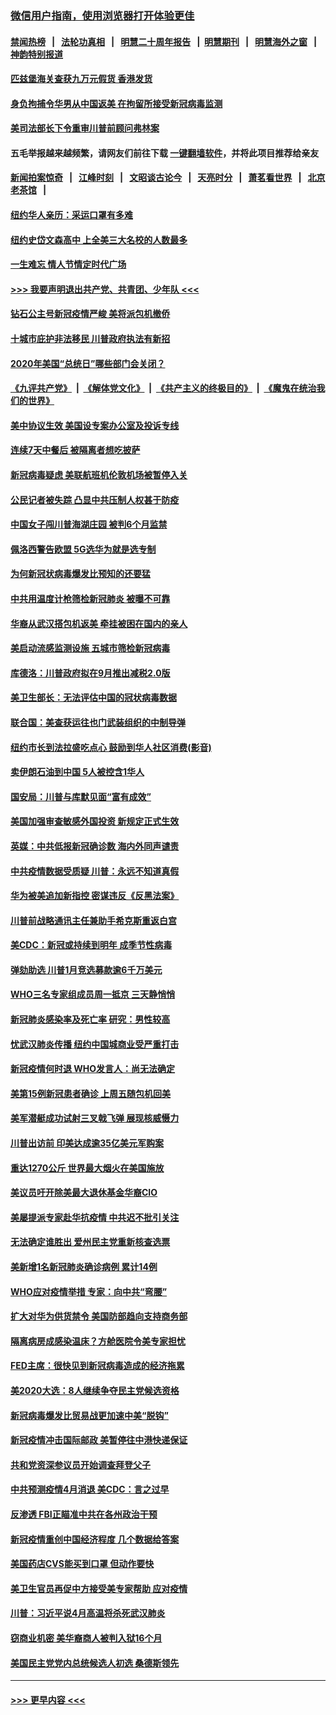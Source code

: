 ### [微信用户指南，使用浏览器打开体验更佳](https://github.com/gfw-breaker/banned-news1/blob/master/indexes/wechat-guide.md?t=0)
#### [禁闻热榜](热点新闻.md?t=0)  &nbsp;&nbsp;|&nbsp;&nbsp; [法轮功真相](https://github.com/gfw-breaker/truth/blob/master/README.md?t=0) &nbsp;&nbsp;|&nbsp;&nbsp; [明慧二十周年报告](https://github.com/gfw-breaker/mh-reports/blob/master/README.md?t=0) &nbsp;&nbsp;|&nbsp;&nbsp;[明慧期刊](https://github.com/gfw-breaker/mh-qikan) &nbsp;&nbsp;|&nbsp;&nbsp; [明慧海外之窗](https://github.com/gfw-breaker/mh-news/blob/master/README.md?t=0) &nbsp;&nbsp;|&nbsp;&nbsp; [神韵特别报道](https://github.com/gfw-breaker/mh-news/blob/master/shenyun.md?t=0)
#### [匹兹堡海关查获九万元假货 香港发货](../pages/nsc412/n11870716.md?t=02151711) 
#### [身负拘捕令华男从中国返美  在拘留所接受新冠病毒监测](../pages/nsc412/n11870710.md?t=02151711) 
#### [美司法部长下令重审川普前顾问弗林案](../pages/nsc412/n11870258.md?t=02151711) 
#### 五毛举报越来越频繁，请网友们前往下载 [一键翻墙软件](https://github.com/gfw-breaker/ssr-accounts)，并将此项目推荐给亲友
#### [新闻拍案惊奇](https://github.com/gfw-breaker/banned-news1/blob/master/pages/link4.md) &nbsp;&nbsp;|&nbsp;&nbsp; [江峰时刻](https://github.com/gfw-breaker/banned-news1/blob/master/pages/link4.md) &nbsp;&nbsp;|&nbsp;&nbsp; [文昭谈古论今](https://github.com/gfw-breaker/banned-news1/blob/master/pages/link4.md) &nbsp;&nbsp;|&nbsp;&nbsp; [天亮时分](https://github.com/gfw-breaker/banned-news1/blob/master/pages/link4.md) &nbsp;&nbsp;|&nbsp;&nbsp; [萧茗看世界](https://github.com/gfw-breaker/banned-news1/blob/master/pages/link4.md) &nbsp;&nbsp;|&nbsp;&nbsp; [北京老茶馆](https://github.com/gfw-breaker/banned-news1/blob/master/pages/link4.md) &nbsp;&nbsp;|&nbsp;&nbsp; 
#### [纽约华人亲历：采运口罩有多难](../pages/nsc412/n11870531.md?t=02151711) 
#### [纽约史岱文森高中  上全美三大名校的人数最多](../pages/nsc412/n11870557.md?t=02151711) 
#### [一生难忘 情人节情定时代广场](../pages/nsc412/n11870536.md?t=02151711) 
#### [>>> 我要声明退出共产党、共青团、少年队 <<<](https://github.com/begood0513/goodnews/blob/master/quit/letter.md) 
#### [钻石公主号新冠疫情严峻 美将派包机撤侨](../pages/nsc412/n11870505.md?t=02151711) 
#### [十城市庇护非法移民 川普政府执法有新招](../pages/nsc412/n11870410.md?t=02151711) 
#### [2020年美国“总统日”哪些部门会关闭？](../pages/nsc412/n11870148.md?t=02151711) 
#### [《九评共产党》](https://github.com/begood0513/9ping.md/blob/master/README.md) &nbsp;|&nbsp; [《解体党文化》](../../../../jtdwh.md/blob/master/README.md)  &nbsp;|&nbsp; [《共产主义的终极目的》](../../../../gczydzjmd.md/blob/master/README.md) &nbsp;|&nbsp; [《魔鬼在统治我们的世界》](../../../../mgztzwmdsj.md/blob/master/README.md) 
#### [美中协议生效 美国设专案办公室及投诉专线](../pages/nsc412/n11870266.md?t=02151711) 
#### [连续7天中餐后 被隔离者想吃披萨](../pages/nsc412/n11870243.md?t=02151711) 
#### [新冠病毒疑虑 美联航班机伦敦机场被暂停入关](../pages/nsc412/n11870015.md?t=02151711) 
#### [公民记者被失踪 凸显中共压制人权甚于防疫](../pages/nsc412/n11870042.md?t=02151711) 
#### [中国女子闯川普海湖庄园 被判6个月监禁](../pages/nsc412/n11869919.md?t=02151711) 
#### [佩洛西警告欧盟 5G选华为就是选专制](../pages/nsc412/n11869898.md?t=02151711) 
#### [为何新冠状病毒爆发比预知的还要猛](../pages/nsc412/n11869828.md?t=02151711) 
#### [中共用温度计枪筛检新冠肺炎 被曝不可靠](../pages/nsc412/n11869707.md?t=02151711) 
#### [华裔从武汉搭包机返美 牵挂被困在国内的亲人](../pages/nsc412/n11869711.md?t=02151711) 
#### [美启动流感监测设施 五城市筛检新冠病毒](../pages/nsc412/n11869689.md?t=02151711) 
#### [库德洛：川普政府拟在9月推出减税2.0版](../pages/nsc412/n11869627.md?t=02151711) 
#### [美卫生部长：无法评估中国的冠状病毒数据](../pages/nsc412/n11869301.md?t=02151711) 
#### [联合国：美查获运往也门武装组织的中制导弹](../pages/nsc412/n11868677.md?t=02151711) 
#### [纽约市长到法拉盛吃点心  鼓励到华人社区消费(影音)](../pages/nsc412/n11868197.md?t=02151711) 
#### [卖伊朗石油到中国  5人被控含1华人](../pages/nsc412/n11867988.md?t=02151711) 
#### [国安局：川普与库默见面“富有成效”](../pages/nsc412/n11867976.md?t=02151711) 
#### [美国加强审查敏感外国投资 新规定正式生效](../pages/nsc412/n11868041.md?t=02151711) 
#### [英媒：中共低报新冠确诊数 海内外同声谴责](../pages/nsc412/n11867421.md?t=02151711) 
#### [中共疫情数据受质疑 川普：永远不知道真假](../pages/nsc412/n11867195.md?t=02151711) 
#### [华为被美追加新指控 密谋违反《反黑法案》](../pages/nsc412/n11867191.md?t=02151711) 
#### [川普前战略通讯主任兼助手希克斯重返白宫](../pages/nsc412/n11867104.md?t=02151711) 
#### [美CDC：新冠或持续到明年 成季节性病毒](../pages/nsc412/n11867279.md?t=02151711) 
#### [弹劾助选 川普1月竞选募款逾6千万美元](../pages/nsc412/n11866950.md?t=02151711) 
#### [WHO三名专家组成员周一抵京 三天静悄悄](../pages/nsc412/n11866947.md?t=02151711) 
#### [新冠肺炎感染率及死亡率 研究：男性较高](../pages/nsc412/n11866956.md?t=02151711) 
#### [忧武汉肺炎传播 纽约中国城商业受严重打击](../pages/nsc412/n11866902.md?t=02151711) 
#### [新冠疫情何时退 WHO发言人：尚无法确定](../pages/nsc412/n11866864.md?t=02151711) 
#### [美第15例新冠患者确诊 上周五随包机回美](../pages/nsc412/n11866852.md?t=02151711) 
#### [美军潜艇成功试射三叉戟飞弹 展现核威慑力](../pages/nsc412/n11866046.md?t=02151711) 
#### [川普出访前 印美达成逾35亿美元军购案](../pages/nsc412/n11865444.md?t=02151711) 
#### [重达1270公斤 世界最大烟火在美国施放](../pages/nsc412/n11865198.md?t=02151711) 
#### [美议员吁开除美最大退休基金华裔CIO](../pages/nsc412/n11865230.md?t=02151711) 
#### [美屡提派专家赴华抗疫情 中共迟不批引关注](../pages/nsc412/n11864719.md?t=02151711) 
#### [无法确定谁胜出 爱州民主党重新核查选票](../pages/nsc412/n11864830.md?t=02151711) 
#### [美新增1名新冠肺炎确诊病例 累计14例](../pages/nsc412/n11864893.md?t=02151711) 
#### [WHO应对疫情举措 专家：向中共“弯腰”](../pages/nsc412/n11864727.md?t=02151711) 
#### [扩大对华为供货禁令 美国防部趋向支持商务部](../pages/nsc412/n11864773.md?t=02151711) 
#### [隔离病房成感染温床？方舱医院令美专家担忧](../pages/nsc412/n11864575.md?t=02151711) 
#### [FED主席：很快见到新冠病毒造成的经济拖累](../pages/nsc412/n11864507.md?t=02151711) 
#### [美2020大选：8人继续争夺民主党候选资格](../pages/nsc412/n11864327.md?t=02151711) 
#### [新冠病毒爆发比贸易战更加速中美“脱钩”](../pages/nsc412/n11864470.md?t=02151711) 
#### [新冠疫情冲击国际邮政 美暂停往中港快递保证](../pages/nsc412/n11864207.md?t=02151711) 
#### [共和党资深参议员开始调查拜登父子](../pages/nsc412/n11863984.md?t=02151711) 
#### [中共预测疫情4月消退 美CDC：言之过早](../pages/nsc412/n11864310.md?t=02151711) 
#### [反渗透 FBI正瞄准中共在各州政治干预](../pages/nsc412/n11864300.md?t=02151711) 
#### [新冠疫情重创中国经济程度 几个数据给答案](../pages/nsc412/n11864203.md?t=02151711) 
#### [美国药店CVS能买到口罩 但动作要快](../pages/nsc412/n11862438.md?t=02151711) 
#### [美卫生官员再促中方接受美专家帮助 应对疫情](../pages/nsc412/n11864043.md?t=02151711) 
#### [川普：习近平说4月高温将杀死武汉肺炎](../pages/nsc412/n11860814.md?t=02151711) 
#### [窃商业机密 美华裔商人被判入狱16个月](../pages/nsc412/n11863911.md?t=02151711) 
#### [美国民主党党内总统候选人初选 桑德斯领先](../pages/nsc412/n11863475.md?t=02151711) 

----
#### [ >>> 更早内容 <<< ](../indexes/nsc412-earlier.md)
